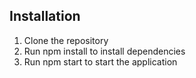 ## Installation

1. Clone the repository
2. Run npm install to install dependencies
3. Run npm start to start the application
